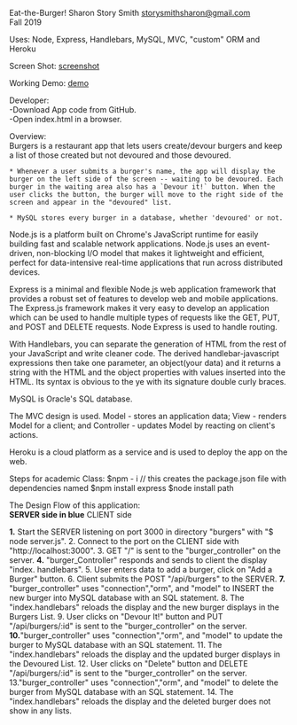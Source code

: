 Eat-the-Burger! Sharon Story Smith     storysmithsharon@gmail.com  
Fall 2019  

Uses: Node, Express, Handlebars, MySQL, MVC, "custom" ORM and Heroku  

Screen Shot:
    [screenshot](PrintScreen.jpg)  
    
Working Demo:
    [demo](https://mighty-castle-12131.herokuapp.com/)


Developer:   
    -Download App code from GitHub.  
    -Open index.html in a browser.  



Overview:  
Burgers is a restaurant app that lets users create/devour burgers and keep a list of those created but not devoured and those devoured.  

    * Whenever a user submits a burger's name, the app will display the burger on the left side of the screen -- waiting to be devoured. Each burger in the waiting area also has a `Devour it!` button. When the user clicks the button, the burger will move to the right side of the screen and appear in the "devoured" list.  

    * MySQL stores every burger in a database, whether 'devoured' or not.  


Node.js is a platform built on Chrome's JavaScript runtime for easily building fast and scalable network applications. Node.js uses an event-driven, non-blocking I/O model that makes it lightweight and efficient, perfect for data-intensive real-time applications that run across distributed devices.

Express is a minimal and flexible Node.js web application framework that provides a robust set of features to develop web and mobile applications. The Express.js framework makes it very easy to develop an application which can be used to handle multiple types of requests like the GET, PUT, and POST and DELETE requests. Node Express is used to handle routing.

With Handlebars, you can separate the generation of HTML from the rest of your JavaScript and write cleaner code. The derived handlebar-javascript expressions then take one parameter, an object(your data) and it returns a string with the HTML and the object properties with values inserted into the HTML. Its syntax is obvious to the ye with its signature double curly braces.

MySQL is Oracle's SQL database.

The MVC design is used. Model - stores an application data; View - renders Model for a client; and Controller - updates Model by reacting on client's actions.

Heroku is a cloud platform as a service and is used to deploy the app on the web.

 

Steps for academic Class:
  $npm - i   // this creates the package.json file with dependencies named
  $npm install express 
  $node install path 


The Design Flow of this application:  
**SERVER side in blue**    CLIENT side  

  **1.** Start the SERVER listening on port 3000 in directory "burgers" with "$ node server.js".
              2. Connect to the port on the CLIENT side with "http://localhost:3000".
              3. GET "/" is sent to the "burger_controller" on the server. 
  **4.** "burger_Controller" responds and sends to client the display "index.
                 handlebars".
              5. User enters data to add a burger, click on "Add a Burger" button. 
              6. Client submits the POST "/api/burgers" to the SERVER.
  **7.** "burger_controller" uses "connection","orm", and "model" to INSERT the new
                 burger into MySQL database with an SQL statement.
              8. The "index.handlebars" reloads the display and the new burger
                  displays in the Burgers List. 
              9. User clicks on "Devour It!" button and PUT "/api/burgers/:id" is
                 sent to the "burger_controller" on the server. 
  **10.**"burger_controller" uses "connection","orm", and "model" to update the
                burger to MySQL database with an SQL statement.
              11. The "index.handlebars" reloads the display and the updated burger
                  displays in the Devoured List. 
              12. User clicks on "Delete" button and DELETE "/api/burgers/:id" is 
                  sent to the "burger_controller" on the server. 
              13."burger_controller" uses "connection","orm", and "model" to delete 
                  the burger from MySQL database with an SQL statement.
              14. The "index.handlebars" reloads the display and the deleted burger
                  does not show in any lists. 
              
